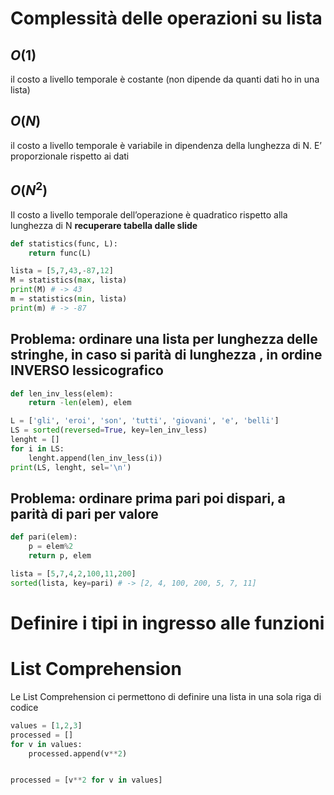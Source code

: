 # Complessità delle operazioni su lista
## $O(1)$
il costo a livello temporale è costante (non dipende da quanti dati ho in una lista)
## $O(N)$
il costo a livello temporale è variabile in dipendenza della lunghezza di N. E’ proporzionale rispetto ai dati
## $O(N^2)$
Il costo a livello temporale dell’operazione è quadratico rispetto alla lunghezza di N
**recuperare tabella dalle slide**

```python
def statistics(func, L):
	return func(L)

lista = [5,7,43,-87,12]
M = statistics(max, lista)
print(M) # -> 43
m = statistics(min, lista)
print(m) # -> -87
```

## Problema: ordinare una lista per lunghezza delle stringhe, in caso si parità di lunghezza , in ordine INVERSO lessicografico

```python
def len_inv_less(elem):
	return -len(elem), elem

L = ['gli', 'eroi', 'son', 'tutti', 'giovani', 'e', 'belli']
LS = sorted(reversed=True, key=len_inv_less)
lenght = []
for i in LS:
	lenght.append(len_inv_less(i))
print(LS, lenght, sel='\n')
```

## Problema: ordinare prima pari poi dispari, a parità di pari per valore
```python
def pari(elem):
	p = elem%2
	return p, elem

lista = [5,7,4,2,100,11,200]
sorted(lista, key=pari) # -> [2, 4, 100, 200, 5, 7, 11]
```

# Definire i tipi in ingresso alle funzioni

# List Comprehension
Le List Comprehension ci permettono di definire una lista in una sola riga di codice
```python
values = [1,2,3]
processed = []
for v in values:
	processed.append(v**2)


processed = [v**2 for v in values]
```